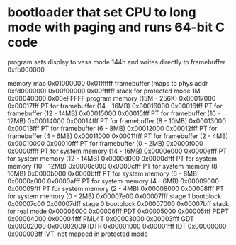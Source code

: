 # bootloader that set CPU to long mode with paging and runs 64-bit C code
program sets display to vesa mode 144h and writes directly to framebuffer 0xfb000000

memory map
    0x01000000 0x01ffffff framebuffer (maps to phys addr 0xfd000000)
    0x00f00000 0x00ffffff stack for protected mode 1M
    0x00040000 0x00eFFFFF program memory (15M - 256K)
    0x00017000 0x00017fff PT for framebuffer (14 - 16MB)
    0x00016000 0x00016fff PT for framebuffer (12 - 14MB)
    0x00015000 0x00015fff PT for framebuffer (10 - 12MB)
    0x00014000 0x00014fff PT for framebuffer (8 - 10MB)
    0x00013000 0x00013fff PT for framebuffer (6 - 8MB)
    0x00012000 0x00012fff PT for framebuffer (4 - 6MB)
    0x00011000 0x00011fff PT for framebuffer (2 - 4MB)
    0x00010000 0x00010fff PT for framebuffer (0 - 2MB)
    0x0000f000 0x0000ffff PT for system memory (14 - 16MB)
    0x0000e000 0x0000efff PT for system memory (12 - 14MB)
    0x0000d000 0x0000dfff PT for system memory (10 - 12MB)
    0x0000c000 0x0000cfff PT for system memory (8 - 10MB)
    0x0000b000 0x0000bfff PT for system memory (6 - 8MB)
    0x0000a000 0x0000afff PT for system memory (4 - 6MB)
    0x00009000 0x00009fff PT for system memory (2 - 4MB)
    0x00008000 0x00008fff PT for system memory (0 - 2MB)
    0x00007e00 0x00007fff stage 1 bootblock
    0x00007c00 0x00007dff stage 0 bootblock
    0x00007000 0x00007bff stack for real mode
    0x00006000 0x00006fff PDT
    0x00005000 0x00005fff PDPT
    0x00004000 0x00004fff PML4T
    0x00003000 0x00003fff GDT
    0x00002000 0x00002009 IDTR
    0x00001000 0x00001fff IDT
    0x00000000 0x000003ff IVT, not mapped in protected mode
